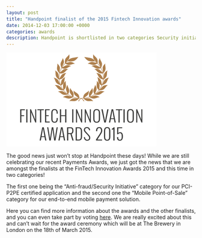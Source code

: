 ```yaml
---
layout: post
title: "Handpoint finalist of the 2015 Fintech Innovation awards"
date: 2014-12-03 17:00:00 +0000
categories: awards
description: Handpoint is shortlisted in two categories Security initiative and best mPOS solution at the Fintech innovation awards 2015
---
```

<img class="ui medium centered image" src="/images/logos/fintech-innovation-awards-2015.png" alt="fintech innovation awards 2015">

The good news just won’t stop at Handpoint these days! While we are still celebrating our recent Payments Awards, we just got the news that we are amongst the finalists at the FinTech Innovation Awards 2015 and this time in two categories!

The first one being the “Anti-fraud/Security Initiative” category for our PCI-P2PE certified application and the second one the “Mobile Point-of-Sale” category for our end-to-end mobile payment solution.

Here you can find more information about the awards and the other finalists, and you can even take part by voting [here](http://www.paymenteye.com/fintech-innovation-awards-vote/).
We are really excited about this and can’t wait for the award ceremony which will be at The Brewery in London on the 18th of March 2015.